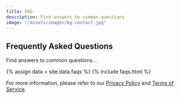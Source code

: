 ```yaml
---
title: FAQ
description: Find answers to common questions
image: "/assets/images/bg-contact.jpg"
---
```


## Frequently Asked Questions

Find answers to common questions...  

{% assign data = site.data.faqs %}
{% include faqs.html %}

For more information, please refer to our [Privacy Policy](/privacy-policy/) and [Terms of Service](/terms-of-service/).
